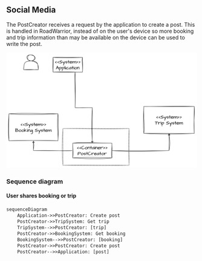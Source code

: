 ## Social Media
The PostCreator receives a request by the application to create a post. This is handled in RoadWarrior, instead of on the user's device so more booking and trip information than may be available on the device can be used to write the post.

![](2023-09-15-16-16-57.png)

### Sequence diagram
#### User shares booking or trip
```mermaid
sequenceDiagram
    Application->>PostCreator: Create post 
    PostCreator->>TripSystem: Get trip
    TripSystem-->>PostCreator: [trip]
    PostCreator->>BookingSystem: Get booking
    BookingSystem-->>PostCreator: [booking]
    PostCreator->>PostCreator: Create post
    PostCreator-->>Application: [post]
```